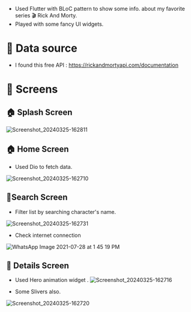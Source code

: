 
- Used Flutter with BLoC pattern to show some info. about my favorite series :clapper: Rick And Morty. 
- Played with some fancy UI widgets.





# :pushpin: Data source




- I found this free API : https://rickandmortyapi.com/documentation





# :iphone: Screens

 ## :house: Splash  Screen
 ![Screenshot_20240325-162811](https://github.com/kareemabdeen/RickAndMorty/assets/118139061/36d71c12-04d8-4a9a-96fd-8601fd510245)

 
 ## :house: Home Screen

- Used Dio to fetch data.

![Screenshot_20240325-162710](https://github.com/kareemabdeen/RickAndMorty/assets/118139061/cc0efa6b-c454-4f04-81f3-852cddd33d5b)

 ## 🔎Search  Screen
- Filter list by searching character's name.


![Screenshot_20240325-162731](https://github.com/kareemabdeen/RickAndMorty/assets/118139061/06bf3213-f31d-429c-9db9-3b77517b4859)



- Check internet connection

![WhatsApp Image 2021-07-28 at 1 45 19 PM](https://user-images.githubusercontent.com/38296077/127317109-839c6d62-1227-4850-8615-a12809449d1f.jpeg)



## 🔭 Details Screen

- Used Hero animation widget .
![Screenshot_20240325-162716](https://github.com/kareemabdeen/RickAndMorty/assets/118139061/806cd966-079a-4ab8-8b72-b96ebe14d730)



- Some Slivers also.

![Screenshot_20240325-162720](https://github.com/kareemabdeen/RickAndMorty/assets/118139061/c7db2e38-33fd-4f11-9c05-38e0520445ce)

